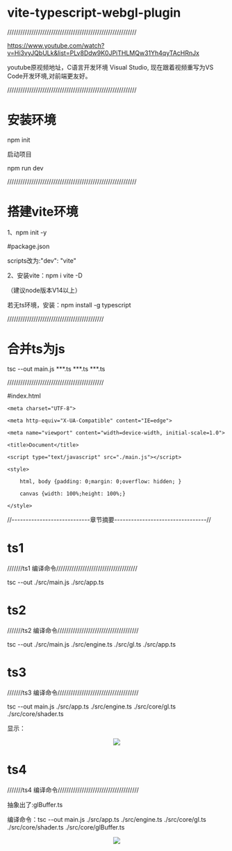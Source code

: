 # vite-typescript-webgl-plugin
///////////////////////////////////////////////////////////

https://www.youtube.com/watch?v=Hi3vyJQbULk&list=PLv8Ddw9K0JPiTHLMQw31Yh4qyTAcHRnJx

youtube原视频地址，C语言开发环境 Visual Studio, 现在跟着视频重写为VS Code开发环境,对前端更友好。

///////////////////////////////////////////////////////////

# 安装环境

npm init

启动项目

npm run dev

///////////////////////////////////////////////////////////

# 搭建vite环境

1、npm init -y

#package.json

scripts改为:"dev": "vite"

2、安装vite：npm i vite -D

（建议node版本V14以上）

若无ts环境，安装：npm install -g typescript

////////////////////////////////////////////

# 合并ts为js

tsc --out main.js ***.ts ***.ts ***.ts


////////////////////////////////////////////

#index.html

<!DOCTYPE html>

<html lang="en">
    
<head>
    
    <meta charset="UTF-8">
    
    <meta http-equiv="X-UA-Compatible" content="IE=edge">
    
    <meta name="viewport" content="width=device-width, initial-scale=1.0">
    
    <title>Document</title>
    
    <script type="text/javascript" src="./main.js"></script>
    
    <style>
        
        html, body {padding: 0;margin: 0;overflow: hidden; }
        
        canvas {width: 100%;height: 100%;} 
        
    </style>
    
</head>
    
<body>
    
</body>
    
</html>

//----------------------------章节摘要---------------------------------//

# ts1

///////ts1 编译命令/////////////////////////////////////

tsc --out ./src/main.js ./src/app.ts


# ts2

///////ts2 编译命令/////////////////////////////////////

tsc --out ./src/main.js ./src/engine.ts ./src/gl.ts ./src/app.ts


# ts3

///////ts3 编译命令/////////////////////////////////////

tsc --out main.js ./src/app.ts ./src/engine.ts ./src/core/gl.ts ./src/core/shader.ts

显示：

<div align="center">
  <img src="https://github.com/wlii/vite-typescript-webgl-plugin/blob/main/assets/ts3.png">
</div>

# ts4

///////ts4 编译命令/////////////////////////////////////

抽象出了:glBuffer.ts

编译命令：tsc --out main.js ./src/app.ts ./src/engine.ts ./src/core/gl.ts ./src/core/shader.ts ./src/core/glBuffer.ts

<div align="center">
  <img src="https://github.com/wlii/vite-typescript-webgl-plugin/blob/main/assets/ts4.png">
</div>
